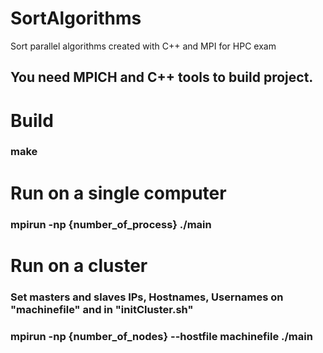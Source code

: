 # SortAlgorithms
Sort parallel algorithms created with C++ and MPI for HPC exam

## You need MPICH and C++ tools to build project.

# Build
### make

# Run on a single computer
### mpirun -np {number_of_process} ./main

# Run on a cluster
### Set masters and slaves IPs, Hostnames, Usernames on "machinefile" and in "initCluster.sh"
### mpirun -np {number_of_nodes} --hostfile machinefile ./main 
